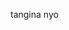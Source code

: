



tangina nyo 


<!---
Ackylle/Ackylle is a ✨ special ✨ repository because its `README.md` (this file) appears on your GitHub profile.
You can click the Preview link to take a look at your changes.
--->
